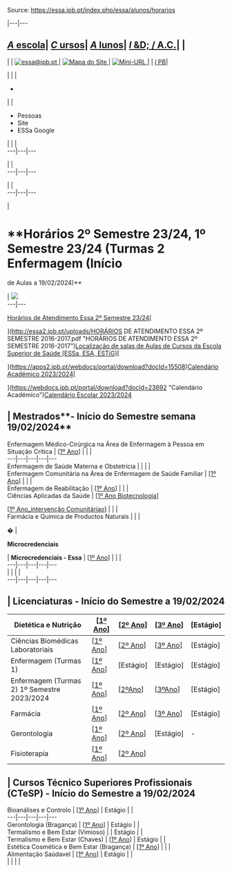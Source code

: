 Source: https://essa.ipb.pt/index.php/essa/alunos/horarios

|---|---  
  
[_A_ escola](/index.php/essa/a-escola "A escola")| [ _C_ ursos](/index.php/essa/cursos "Cursos")| [ _A_ lunos](/index.php/essa/alunos "Alunos")| [ _I_ &D; / A.C.](/index.php/essa/investigacao-desenvolvimento-apoio-a-comunidade "Investigação & Desenvolvimento / Apoio à Comunidade")| |   
---  
| | [![essa@ipb.pt](/templates/essa-template-alunos/images/mail.png) ](mailto:essa@ipb.pt?subject=Portal%20ESSa "essa@ipb.pt")| [![Mapa do Site](/templates/essa-template-alunos/images/mapa.png) ](/index.php/essa-map "Mapa do Site")| [![Mini-URL](/templates/essa-template-alunos/images/miniurl.png) ](javascript:;
 "Mini-URL")| | [_I_ PB](http://www.ipb.pt "Instituto Politécnico de Bragança")|   
  
  

  

  
  
  
  
  
  
  
  
  
  
  
  
  
  
|   | | 

  *   

| | 

  * Pessoas
  * Site
  * ESSa Google

| | |   
---|---|---  
  
| |   
---|---|---  
  
| |   
---|---|---  
  
  
|

# **Horários 2º Semestre 23/24, 1º Semestre 23/24 (Turmas 2 Enfermagem (Início
de Aulas a 19/02/2024)**

| ![](/images/general/1428029.JPG)  
---|---  
  
  
  
[Horários de Atendimento Essa 2º Semestre
23/24](https://webdocs.ipb.pt/portal/download?docId=15595 "Horário de
Atendimento")[  
  
](http://essa2.ipb.pt/uploads/HORÁRIOS DE ATENDIMENTO ESSA 2º SEMESTRE
2016-2017.pdf "HORÁRIOS DE ATENDIMENTO ESSA 2º SEMESTRE
2016-2017")[Localização de salas de Aulas de Cursos da Escola Superior de
Saúde (ESSa, ESA, ESTiG)](https://webdocs.ipb.pt/portal/download?docId=15508
"Salas")[  
  
](https://apps2.ipb.pt/webdocs/portal/download?docId=15508)[Calendário
Académico 2023/2024](https://webdocs.ipb.pt/portal/download?docId=23692
"Calendário 2023/2024")[  
  
](https://webdocs.ipb.pt/portal/download?docId=23692 "Calendário
Académico")[Calendário Escolar
2023/2024](https://webdocs.ipb.pt/portal/download?docId=29392 "Calendário
Escolar")

|  **Mestrados****\- Início do Semestre semana 19/02/2024**  
---  
  
Enfermagem Médico-Cirúrgica na Área de Enfermagem à Pessoa em Situação Crítica |  [[1º Ano](https://webdocs.ipb.pt/portal/download?docId=15463)] |  |  |   
---|---|---|---|---  
Enfermagem de Saúde Materna e Obstetrícia |  |  |  |   
Enfermagem Comunitária na Área de Enfermagem de Saúde Familiar |  [[1º Ano](https://webdocs.ipb.pt/portal/download?docId=33113 "Horário")] |  |  |   
Enfermagem de Reabilitação |  [[1º Ano](https://webdocs.ipb.pt/portal/download?docId=28633 "Horário")]  |  |  |   
Ciências Aplicadas da Saúde |  [[1º Ano Biotecnologia](https://webdocs.ipb.pt/portal/download?docId=32952 "Horário")]   
  
[[1º Ano_intervenção Comunitáriao](https://webdocs.ipb.pt/portal/download?docId=32953 "Horário")]  |  |  |   
Farmácia e Química de Productos Naturais |  |  |    
  
� |    
  
  
**Microcredenciais**  
  
| **Microcredenciais - Essa** |  [[1º Ano](https://webdocs.ipb.pt/portal/download?docId=34752)]  |  |  |   
---|---|---|---|---  
|  |  |  |   
---|---|---|---|---  
  
|  **Licenciaturas - Início do Semestre a 19/02/2024**  
---  
  
Dietética e Nutrição |  [[1º Ano](https://webdocs.ipb.pt/portal/download?docId=15748 "Horários")] |  [[2º Ano](https://webdocs.ipb.pt/portal/download?docId=15428 "Horários")] |  [[3º Ano](https://webdocs.ipb.pt/portal/download?docId=15429 "Horários")]  |  [Estágio]   
---|---|---|---|---  
Ciências Biomédicas Laboratoriais |  [[1º Ano](https://webdocs.ipb.pt/portal/download?docId=15455 "Horários")]  |  [[2º Ano](https://webdocs.ipb.pt/portal/download?docId=15456 "Horários")]  |  [[3º Ano](https://webdocs.ipb.pt/portal/download?docId=15457 "Horários")] |  [Estágio]  
Enfermagem (Turmas 1) |  [[1º Ano](https://webdocs.ipb.pt/portal/download?docId=15516 "Horários")] |  [Estágio] |  [Estágio] |  [Estágio]  
Enfermagem (Turmas 2) 1º Semestre 2023/2024 |  [[1º Ano](https://webdocs.ipb.pt/portal/download?docId=15433 "Horário 1º Semestre 23/24")] |  [[2ºAno](https://webdocs.ipb.pt/portal/download?docId=21492 "Horário 2º Ano 1 Semestre 23/24")] |  [[3ºAno](https://webdocs.ipb.pt/portal/download?docId=30952 "Horário 3º Ano 1º Semestre 23/24 ")] |  [Estágio]  
Farmácia |  [[1º Ano](https://webdocs.ipb.pt/portal/download?docId=15434 "Horário")] |  [[2º Ano](https://webdocs.ipb.pt/portal/download?docId=16776 "Horário")] |  [[3º Ano](https://webdocs.ipb.pt/portal/download?docId=18952 "Horário")] |  [Estágio]   
Gerontologia |  [[1º Ano](https://webdocs.ipb.pt/portal/download?docId=15452 "Horários")] |  [[2º Ano](https://webdocs.ipb.pt/portal/download?docId=15453 "Horários")] |  [Estágio] |  -  
Fisioterapia |  [[1º Ano](https://webdocs.ipb.pt/portal/download?docId=32572 "Horários")] |  [[2º Ano](https://webdocs.ipb.pt/portal/download?docId=35694 "Horários")] |  |   
  
  
|  **Cursos Técnico Superiores Profissionais (CTeSP) - Início do Semestre a
19/02/2024**  
---  
  
Bioanálises e Controlo |  [[1º Ano](https://webdocs.ipb.pt/portal/download?docId=28272 "Horários")]  |  Estágio |  |   
---|---|---|---|---  
Gerontologia (Bragança) |  [[1º Ano](https://webdocs.ipb.pt/portal/download?docId=15422 "Horários")] |  Estágio |  |   
Termalismo e Bem Estar (Vimioso) |  |  Estágio |  |   
Termalismo e Bem Estar (Chaves) |  [[1º Ano](https://webdocs.ipb.pt/portal/download?docId=15425 "Horários")] |  Estágio |  |   
Estética Cosmética e Bem Estar (Bragança) |  [[1º Ano](https://webdocs.ipb.pt/portal/download?docId=28752 "Horário")]  |  |  |   
Alimentação Saúdavel  |  [[1º Ano](https://webdocs.ipb.pt/portal/download?docId=32532 "Horários")] |  Estágio |  |   
|  |  |  |   
  
